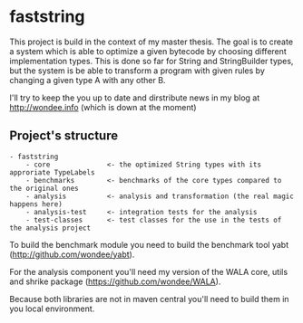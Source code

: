 # faststring

This project is build in the context of my master thesis. The goal is to create a system which is able to optimize a given bytecode by choosing different implementation types. This is done so far for String and StringBuilder types, but the system is be able to transform a program with given rules by changing a given type A with any other B. 

I'll try to keep the you up to date and dirstribute news in my blog at http://wondee.info (which is down at the moment)

## Project's structure

```
- faststring
	- core 				<- the optimized String types with its approriate TypeLabels
	- benchmarks 		<- benchmarks of the core types compared to the original ones
	- analysis			<- analysis and transformation (the real magic happens here) 
	- analysis-test 	<- integration tests for the analysis
	- test-classes		<- test classes for the use in the tests of the analysis project
```

To build the benchmark module you need to build the benchmark tool yabt (http://github.com/wondee/yabt).

For the analysis component you'll need my version of the WALA core, utils and shrike package (https://github.com/wondee/WALA). 

Because both libraries are not in maven central you'll need to build them in you local environment. 

